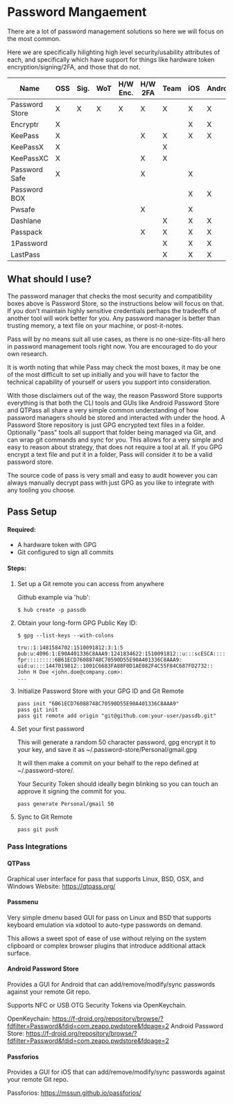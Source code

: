 # Password Mangaement

There are a lot of password management solutions so here we will focus on the
most common.

Here we are specifically hilighting high level security/usability attributes of
each, and specifically which have support for things like hardware token
encryption/signing/2FA, and those that do not.

| Name	         | OSS | Sig. | WoT | H/W Enc. | H/W 2FA | Team | iOS | Android | OSX | Win | Linux | Cost  |
| -------------- | --- | ---- | --- | -------- | ------- | ---- | --- | ------- | --- | --- | ----- | ----  |
| Password Store | 	X	 |  X	  |  X	|    X	   |    X    |  X	  |  X  |    X	 	|  X	|  X	|   X	  | Free  |
| Encryptr	     |  X	 |  	 	|     |     	 	 |         |      |  X 	|    X 	  |  X 	|  X	|   X   | Free  |
| KeePass	       |  X	 |  	  |     |     	   |    X	   |  X	  |  X	|    X	  |  X	|  X	|   X	  | Free  |
| KeePassX       |  X	 |  	  |     |     	 	 |         |  X	 	|     |         |  X	|  X	|   X	  | Free  |
| KeePassXC      |  X	 |  	  |     |     	 	 |    X    |  X	 	|     |         |  X	|  X	|   X	  | Free  |
| Password Safe	 |  X	 |  	  |     |     	   |    X	 	 |      |  X	|         |   	|  X	|   X	  | Free  |
| Password BOX   |     |  	  |     |     	 	 | 	 	     |      |  X	|    X	  |  X	|  X	|       | Free  |
| Pwsafe	 	     |     |  	  |     |     	   |    X	 	 |      |  X	|         |  X	| 	 	|       | Free  |
| Dashlane	 	   |     |  	  |     |     	 	 |         |  X   |  X  |    X    |  X	|  X  | 	 	 	| Free  |
| Passpack	 	   |     |  	  |     |     	 	 |    X    |  X   |  X  |    X    |  X	|  X 	| 	 	 	| $4+/m |
| 1Password	 	   |     |  	  |     |     	 	 |         |  X	  |  X	|    X	  |  X	|  X	|       | $50   |
| LastPass	 	   |	 	 |  	  |     |          |         |  X	  |  X	|    X	  |  X	|  X	|   X	  | $12/y |

## What should I use?

The password manager that checks the most security and compatibility boxes
above is Password Store, so the instructions below will focus on that. If you
don't maintain highly sensitive credentials perhaps the tradeoffs of another
tool will work better for you. Any password manager is better than trusting
memory, a text file on your machine, or post-it-notes.

Pass will by no means suit all use cases, as there is no one-size-fits-all hero
in password management tools right now. You are encouraged to do your own
research.

It is worth noting that while Pass may check the most boxes, it may be one of
the most difficult to set up initially and you will have to factor the
technical capability of yourself or users you support into consideration.

With those disclaimers out of the way, the reason Password Store supports
everything is that both the CLI tools and GUIs like Android Password Store and
QTPass all share a very simple common understanding of how password managers
should be stored and interacted with under the hood. A Password Store
repository is just GPG encrypted text files in a folder. Optionally "pass"
tools all support that folder being managed via Git, and can wrap git commands
and sync for you. This allows for a very simple and easy to reason about
strategy, that does not require a tool at all. If you GPG encrypt a text file
and put it in a folder, Pass will consider it to be a valid password store.

The source code of pass is very small and easy to audit however you can always
manually decrypt pass with just GPG as you like to integrate with any tooling
you choose.

## Pass Setup

#### Required:

* A hardware token with GPG
* Git configured to sign all commits

#### Steps:

1. Set up a Git remote you can access from anywhere

    Github example via 'hub':
    ```
    $ hub create -p passdb
    ```

2. Obtain your long-form GPG Public Key ID:

    ```
    $ gpg --list-keys --with-colons

    tru::1:1481584702:1510091812:3:1:5
    pub:u:4096:1:E90A401336C8AAA9:1241834622:1510091812::u:::scESCA:::::::
    fpr:::::::::6B61ECD76088748C70590D55E90A401336C8AAA9:
    uid:u::::1447019812::1001C6683FA88F0D1AE082F4C55F84C687FD2732:: John H Doe <john.doe@company.com>:
    ...
    ```

3. Initialize Password Store with your GPG ID and Git Remote

    ```
    pass init "6B61ECD76088748C70590D55E90A401336C8AAA9"
    pass git init
    pass git remote add origin "git@github.com:your-user/passdb.git"
    ```

4. Set your first password

    This will generate a random 50 character password, gpg encrypt it to your
    key, and save it as ~/.password-store/Personal/gmail.gpg

    It will then make a commit on your behalf to the repo defined at
    ~/.password-store/.

    Your Security Token should ideally begin blinking so you can touch an approve
    it signing the commit for you.

    ```
    pass generate Personal/gmail 50
    ```

5. Sync to Git Remote

    ```
    pass git push
    ```

### Pass Integrations

#### QTPass
Graphical user interface for pass that supports Linux, BSD, OSX, and Windows
Website:  https://qtpass.org/

#### Passmenu

Very simple dmenu based GUI for pass on Linux and BSD that supports keyboard
emulation via xdotool to auto-type passwords on demand.

This allows a sweet spot of ease of use without relying on the system
clipboard or complex browser plugins that introduce additional attack surface.

#### Android Password Store

Provides a GUI for Android that can add/remove/modify/sync passwords against
your remote Git repo.

Supports NFC or USB OTG Security Tokens via OpenKeychain.

OpenKeychain: https://f-droid.org/repository/browse/?fdfilter=Password&fdid=com.zeapo.pwdstore&fdpage=2
Android Password Store: https://f-droid.org/repository/browse/?fdfilter=Password&fdid=com.zeapo.pwdstore&fdpage=2

#### Passforios

Provides a GUI for iOS that can add/remove/modify/sync passwords against
your remote Git repo.

Passforios: https://mssun.github.io/passforios/
